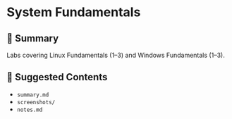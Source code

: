 # System Fundamentals

## 🔑 Summary
Labs covering Linux Fundamentals (1–3) and Windows Fundamentals (1–3).

## 📂 Suggested Contents
- `summary.md`
- `screenshots/`
- `notes.md`
